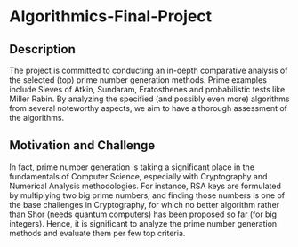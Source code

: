 # Algorithmics-Final-Project

## Description 
The project is committed to conducting an in-depth comparative 
analysis of the selected (top) prime number generation methods. Prime examples 
include Sieves of Atkin, Sundaram, Eratosthenes and probabilistic tests like Miller
Rabin. By analyzing the specified (and possibly even more) algorithms from 
several noteworthy aspects, we aim to have a thorough assessment of the 
algorithms.

## Motivation and Challenge
In fact, prime number generation is taking a 
significant place in the fundamentals of Computer Science, especially with 
Cryptography and Numerical Analysis methodologies. For instance, RSA keys are 
formulated by multiplying two big prime numbers, and finding those numbers is 
one of the base challenges in Cryptography, for which no better algorithm rather 
than Shor (needs quantum computers) has been proposed so far (for big integers). 
Hence, it is significant to analyze the prime number generation methods and 
evaluate them per few top criteria. 
